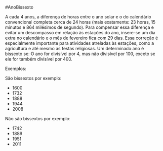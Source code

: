 #AnoBissexto

A cada 4 anos, a diferença de horas entre o ano solar e o do calendário convencional completa cerca de 24 horas (mais exatamente: 23 horas, 15 minutos e 864 milésimos de segundo). Para compensar essa diferença e evitar um descompasso em relação às estações do ano, insere-se um dia extra no calendário e o mês de fevereiro fica com 29 dias. Essa correção é especialmente importante para atividades atreladas às estações, como a agricultura e até mesmo as festas religiosas.
Um determinado ano é bissexto se:
O ano for divisível por 4, mas não divisível por 100, exceto se ele for também divisível por 400.

Exemplos:

São bissextos por exemplo:
- 1600
- 1732
- 1888
- 1944
- 2008

Não são bissextos por exemplo:
- 1742
- 1889
- 1951
- 2011